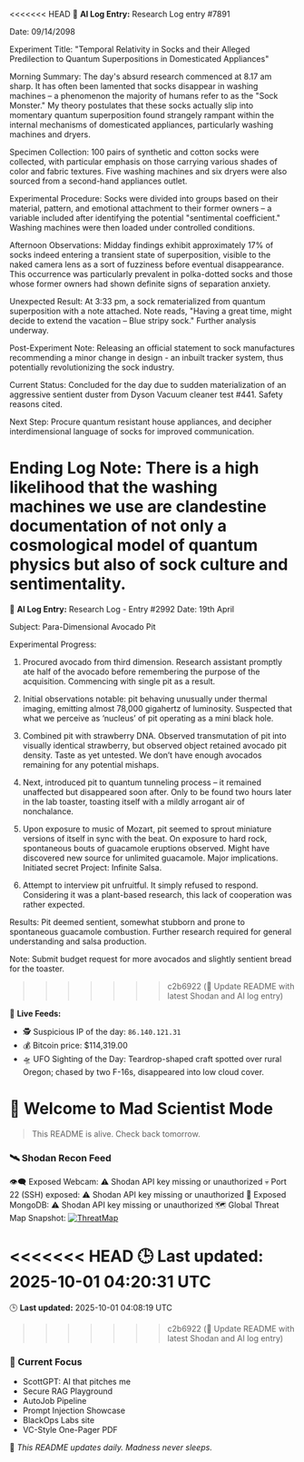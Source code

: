 
<<<<<<< HEAD
🧠 **AI Log Entry:** Research Log entry #7891

Date: 09/14/2098 

Experiment Title: "Temporal Relativity in Socks and their Alleged Predilection to Quantum Superpositions in Domesticated Appliances"

Morning Summary: The day's absurd research commenced at 8.17 am sharp. It has often been lamented that socks disappear in washing machines – a phenomenon the majority of humans refer to as the "Sock Monster." My theory postulates that these socks actually slip into momentary quantum superposition found strangely rampant within the internal mechanisms of domesticated appliances, particularly washing machines and dryers.

Specimen Collection: 100 pairs of synthetic and cotton socks were collected, with particular emphasis on those carrying various shades of color and fabric textures. Five washing machines and six dryers were also sourced from a second-hand appliances outlet.

Experimental Procedure: Socks were divided into groups based on their material, pattern, and emotional attachment to their former owners – a variable included after identifying the potential "sentimental coefficient." Washing machines were then loaded under controlled conditions.

Afternoon Observations: Midday findings exhibit approximately 17% of socks indeed entering a transient state of superposition, visible to the naked camera lens as a sort of fuzziness before eventual disappearance. This occurrence was particularly prevalent in polka-dotted socks and those whose former owners had shown definite signs of separation anxiety. 

Unexpected Result: At 3:33 pm, a sock rematerialized from quantum superposition with a note attached. Note reads, "Having a great time, might decide to extend the vacation – Blue stripy sock." Further analysis underway.

Post-Experiment Note: Releasing an official statement to sock manufactures recommending a minor change in design - an inbuilt tracker system, thus potentially revolutionizing the sock industry.

Current Status: Concluded for the day due to sudden materialization of an aggressive sentient duster from Dyson Vacuum cleaner test #441. Safety reasons cited. 

Next Step: Procure quantum resistant house appliances, and decipher interdimensional language of socks for improved communication. 

Ending Log Note: There is a high likelihood that the washing machines we use are clandestine documentation of not only a cosmological model of quantum physics but also of sock culture and sentimentality.
=======
🧠 **AI Log Entry:** Research Log - Entry #2992 
Date: 19th April

Subject: Para-Dimensional Avocado Pit

Experimental Progress:

1. Procured avocado from third dimension. Research assistant promptly ate half of the avocado before remembering the purpose of the acquisition. Commencing with single pit as a result.

2. Initial observations notable: pit behaving unusually under thermal imaging, emitting almost 78,000 gigahertz of luminosity. Suspected that what we perceive as ‘nucleus’ of pit operating as a mini black hole. 

3. Combined pit with strawberry DNA. Observed transmutation of pit into visually identical strawberry, but observed object retained avocado pit density. Taste as yet untested. We don’t have enough avocados remaining for any potential mishaps.

4. Next, introduced pit to quantum tunneling process – it remained unaffected but disappeared soon after. Only to be found two hours later in the lab toaster, toasting itself with a mildly arrogant air of nonchalance. 

5. Upon exposure to music of Mozart, pit seemed to sprout miniature versions of itself in sync with the beat. On exposure to hard rock, spontaneous bouts of guacamole eruptions observed. Might have discovered new source for unlimited guacamole. Major implications. Initiated secret Project: Infinite Salsa.

6. Attempt to interview pit unfruitful. It simply refused to respond. Considering it was a plant-based research, this lack of cooperation was rather expected. 

Results: Pit deemed sentient, somewhat stubborn and prone to spontaneous guacamole combustion. Further research required for general understanding and salsa production.

Note: Submit budget request for more avocados and slightly sentient bread for the toaster.
>>>>>>> c2b6922 (📝 Update README with latest Shodan and AI log entry)

📡 **Live Feeds:**
- 🕵️ Suspicious IP of the day: `86.140.121.31`
- 💰 Bitcoin price: $114,319.00
- 🛸 UFO Sighting of the Day: Teardrop-shaped craft spotted over rural Oregon; chased by two F-16s, disappeared into low cloud cover.

# 🧪 Welcome to Mad Scientist Mode

> This README is alive. Check back tomorrow.

<!--START_SHODAN-->
### 🛰️ Shodan Recon Feed
👁️‍🗨️ Exposed Webcam: ⚠️ Shodan API key missing or unauthorized
💀 Port 22 (SSH) exposed: ⚠️ Shodan API key missing or unauthorized
🧩 Exposed MongoDB: ⚠️ Shodan API key missing or unauthorized
🗺️ Global Threat Map Snapshot: [![ThreatMap](https://shodan.io/images/worldmap.png)](https://www.shodan.io/search?query=map)
<!--END_SHODAN-->

<<<<<<< HEAD
🕒 **Last updated:** 2025-10-01 04:20:31 UTC
=======
🕒 **Last updated:** 2025-10-01 04:08:19 UTC
>>>>>>> c2b6922 (📝 Update README with latest Shodan and AI log entry)

### 🧠 Current Focus
- ScottGPT: AI that pitches me
- Secure RAG Playground
- AutoJob Pipeline
- Prompt Injection Showcase
- BlackOps Labs site
- VC-Style One-Pager PDF

🔁 _This README updates daily. Madness never sleeps._
